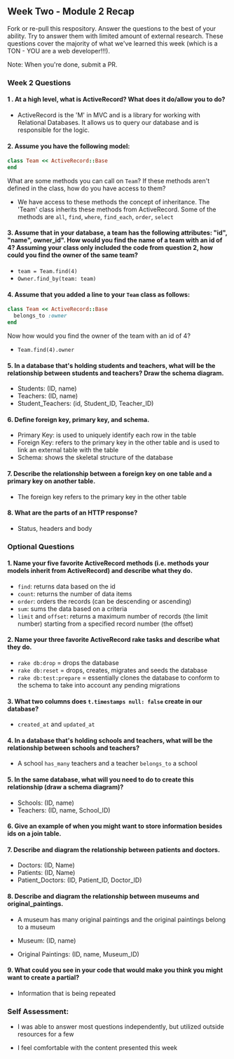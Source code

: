 ## Week Two - Module 2 Recap

Fork or re-pull this respository. Answer the questions to the best of your ability. Try to answer them with limited amount of external research. These questions cover the majority of what we've learned this week (which is a TON - YOU are a web developer!!!).

Note: When you're done, submit a PR.


### Week 2 Questions

#### 1 . At a high level, what is ActiveRecord? What does it do/allow you to do?  

  - ActiveRecord is the 'M' in MVC and is a library for working with Relational Databases. It allows us to query our database and is responsible for the logic.  

#### 2. Assume you have the following model:

```ruby
class Team << ActiveRecord::Base
end
```

What are some methods you can call on `Team`? If these methods aren't defined in the class, how do you have access to them?  

  - We have access to these methods the concept of inheritance. The 'Team' class inherits these methods from ActiveRecord. Some of the methods are `all`, `find`, `where`, `find_each`, `order`, `select`

#### 3. Assume that in your database, a team has the following attributes: "id", "name", owner_id". How would you find the name of a team with an id of 4? Assuming your class only included the code from question 2, how could you find the owner of the same team?  

  - `team = Team.find(4)`  
  - `Owner.find_by(team: team)`

#### 4. Assume that you added a line to your `Team` class as follows:  

```ruby
class Team << ActiveRecord::Base
  belongs_to :owner
end
```

Now how would you find the owner of the team with an id of 4?  

  - `Team.find(4).owner`

#### 5. In a database that's holding students and teachers, what will be the relationship between students and teachers? Draw the schema diagram.  

  - Students: (ID, name)  
  - Teachers: (ID, name)  
  - Student_Teachers: (id, Student_ID, Teacher_ID)  

#### 6. Define foreign key, primary key, and schema.  

  - Primary Key: is used to uniquely identify each row in the table  
  - Foreign Key: refers to the primary key in the other table and is used to link an external table with the table  
  - Schema: shows the skeletal structure of the database  

#### 7. Describe the relationship between a foreign key on one table and a primary key on another table.  

  - The foreign key refers to the primary key in the other table  

#### 8. What are the parts of an HTTP response?  

  - Status, headers and body  

### Optional Questions

#### 1. Name your five favorite ActiveRecord methods (i.e. methods your models inherit from ActiveRecord) and describe what they do.  

  - `find`: returns data based on the id  
  - `count`: returns the number of data items
  - `order`: orders the records (can be descending or ascending)
  - `sum`: sums the data based on a criteria
  - `limit` and `offset`: returns a maximum number of records (the limit number) starting from a specified record number (the offset)  

#### 2. Name your three favorite ActiveRecord rake tasks and describe what they do.  

  - `rake db:drop` = drops the database  
  - `rake db:reset` = drops, creates, migrates and seeds the database  
  - `rake db:test:prepare` = essentially clones the database to conform to the schema to take into account any pending migrations

#### 3. What two columns does `t.timestamps null: false` create in our database?

  - `created_at` and `updated_at`

#### 4. In a database that's holding schools and teachers, what will be the relationship between schools and teachers?  

  - A school `has_many` teachers and a teacher `belongs_to` a school  

#### 5. In the same database, what will you need to do to create this relationship (draw a schema diagram)?  

  - Schools: (ID, name)  
  - Teachers: (ID, name, School_ID)  

#### 6. Give an example of when you might want to store information besides ids on a join table.  

#### 7. Describe and diagram the relationship between patients and doctors.  

  - Doctors: (ID, Name)  
  - Patients: (ID, Name)  
  - Patient_Doctors: (ID, Patient_ID, Doctor_ID)  

#### 8. Describe and diagram the relationship between museums and original_paintings.  

  - A museum has many original paintings and the original paintings belong to a museum  

  - Museum: (ID, name)
  - Original Paintings: (ID, name, Museum_ID)  

#### 9. What could you see in your code that would make you think you might want to create a partial?

- Information that is being repeated  

### Self Assessment:

* I was able to answer most questions independently, but utilized outside resources for a few

* I feel comfortable with the content presented this week
